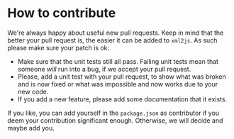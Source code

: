 # How to contribute

We're always happy about useful new pull requests. Keep in mind that the better
your pull request is, the easier it can be added to `xml2js`. As such please
make sure your patch is ok:

 * Make sure that the unit tests still all pass. Failing unit tests mean that
   someone *will* run into a bug, if we accept your pull request.
 * Please, add a unit test with your pull request, to show what was broken and
   is now fixed or what was impossible and now works due to your new code.
 * If you add a new feature, please add some documentation that it exists.

If you like, you can add yourself in the `package.json` as contributor if you
deem your contribution significant enough. Otherwise, we will decide and maybe
add you.
